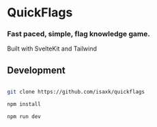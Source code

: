 # QuickFlags
### Fast paced, simple, flag knowledge game.

Built with SvelteKit and Tailwind

## Development

```bash

git clone https://github.com/isaxk/quickflags

npm install

npm run dev

```